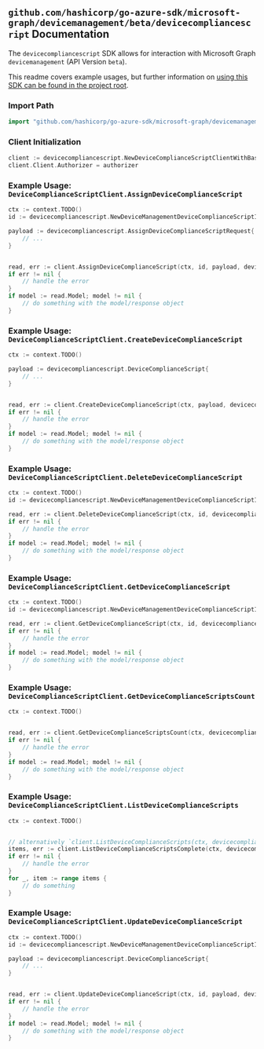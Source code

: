 
## `github.com/hashicorp/go-azure-sdk/microsoft-graph/devicemanagement/beta/devicecompliancescript` Documentation

The `devicecompliancescript` SDK allows for interaction with Microsoft Graph `devicemanagement` (API Version `beta`).

This readme covers example usages, but further information on [using this SDK can be found in the project root](https://github.com/hashicorp/go-azure-sdk/tree/main/docs).

### Import Path

```go
import "github.com/hashicorp/go-azure-sdk/microsoft-graph/devicemanagement/beta/devicecompliancescript"
```


### Client Initialization

```go
client := devicecompliancescript.NewDeviceComplianceScriptClientWithBaseURI("https://graph.microsoft.com")
client.Client.Authorizer = authorizer
```


### Example Usage: `DeviceComplianceScriptClient.AssignDeviceComplianceScript`

```go
ctx := context.TODO()
id := devicecompliancescript.NewDeviceManagementDeviceComplianceScriptID("deviceComplianceScriptId")

payload := devicecompliancescript.AssignDeviceComplianceScriptRequest{
	// ...
}


read, err := client.AssignDeviceComplianceScript(ctx, id, payload, devicecompliancescript.DefaultAssignDeviceComplianceScriptOperationOptions())
if err != nil {
	// handle the error
}
if model := read.Model; model != nil {
	// do something with the model/response object
}
```


### Example Usage: `DeviceComplianceScriptClient.CreateDeviceComplianceScript`

```go
ctx := context.TODO()

payload := devicecompliancescript.DeviceComplianceScript{
	// ...
}


read, err := client.CreateDeviceComplianceScript(ctx, payload, devicecompliancescript.DefaultCreateDeviceComplianceScriptOperationOptions())
if err != nil {
	// handle the error
}
if model := read.Model; model != nil {
	// do something with the model/response object
}
```


### Example Usage: `DeviceComplianceScriptClient.DeleteDeviceComplianceScript`

```go
ctx := context.TODO()
id := devicecompliancescript.NewDeviceManagementDeviceComplianceScriptID("deviceComplianceScriptId")

read, err := client.DeleteDeviceComplianceScript(ctx, id, devicecompliancescript.DefaultDeleteDeviceComplianceScriptOperationOptions())
if err != nil {
	// handle the error
}
if model := read.Model; model != nil {
	// do something with the model/response object
}
```


### Example Usage: `DeviceComplianceScriptClient.GetDeviceComplianceScript`

```go
ctx := context.TODO()
id := devicecompliancescript.NewDeviceManagementDeviceComplianceScriptID("deviceComplianceScriptId")

read, err := client.GetDeviceComplianceScript(ctx, id, devicecompliancescript.DefaultGetDeviceComplianceScriptOperationOptions())
if err != nil {
	// handle the error
}
if model := read.Model; model != nil {
	// do something with the model/response object
}
```


### Example Usage: `DeviceComplianceScriptClient.GetDeviceComplianceScriptsCount`

```go
ctx := context.TODO()


read, err := client.GetDeviceComplianceScriptsCount(ctx, devicecompliancescript.DefaultGetDeviceComplianceScriptsCountOperationOptions())
if err != nil {
	// handle the error
}
if model := read.Model; model != nil {
	// do something with the model/response object
}
```


### Example Usage: `DeviceComplianceScriptClient.ListDeviceComplianceScripts`

```go
ctx := context.TODO()


// alternatively `client.ListDeviceComplianceScripts(ctx, devicecompliancescript.DefaultListDeviceComplianceScriptsOperationOptions())` can be used to do batched pagination
items, err := client.ListDeviceComplianceScriptsComplete(ctx, devicecompliancescript.DefaultListDeviceComplianceScriptsOperationOptions())
if err != nil {
	// handle the error
}
for _, item := range items {
	// do something
}
```


### Example Usage: `DeviceComplianceScriptClient.UpdateDeviceComplianceScript`

```go
ctx := context.TODO()
id := devicecompliancescript.NewDeviceManagementDeviceComplianceScriptID("deviceComplianceScriptId")

payload := devicecompliancescript.DeviceComplianceScript{
	// ...
}


read, err := client.UpdateDeviceComplianceScript(ctx, id, payload, devicecompliancescript.DefaultUpdateDeviceComplianceScriptOperationOptions())
if err != nil {
	// handle the error
}
if model := read.Model; model != nil {
	// do something with the model/response object
}
```
